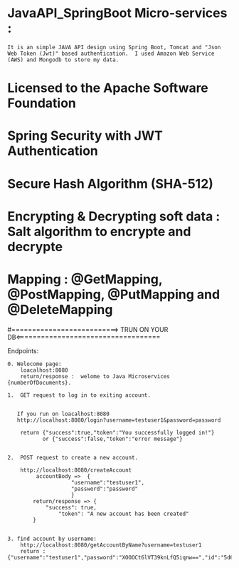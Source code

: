 # JavaAPI_SpringBoot Micro-services :
	It is an simple JAVA API design using Spring Boot, Tomcat and "Json Web Token (Jwt)" based authentication.  I used Amazon Web Service (AWS) and Mongodb to store my data. 
# Licensed to the Apache Software Foundation
# Spring Security with JWT Authentication
# Secure Hash Algorithm (SHA-512)
# Encrypting & Decrypting soft data : Salt algorithm to encrypte and decrypte
# Mapping : @GetMapping, @PostMapping, @PutMapping and @DeleteMapping

#==========================> TRUN ON YOUR DB<===================================


Endpoints:
	
	0. Welocome page:
		loacalhost:8080
		return/response :  welome to Java Microservices {numberOfDocuments}.

	1.  GET request to log in to exiting account.
			   
		
	   If you run on loacalhost:8080
	   http://localhost:8080/login?username=testuser1&password=password
		
		return {"success":true,"token":"You successfully logged in!"}
			   or {"success":false,"token":"error message"}
	
	
	2.  POST request to create a new account.
		
		http://localhost:8080/createAccount 
			 accountBody =>  {
				    	"username":"testuser1",
				    	"password":"password"
			    		}
			return/response => {
				"success": true,
			        "token": "A new account has been created"
			}

		
	3. find account by username:
		http://localhost:8080/getAccountByName?username=testuser1
		return : {"username":"testuser1","password":"XOOOCt6lVT39knLfQ5iqnw==","id":"5d605c50c31980306cdb0be7"}